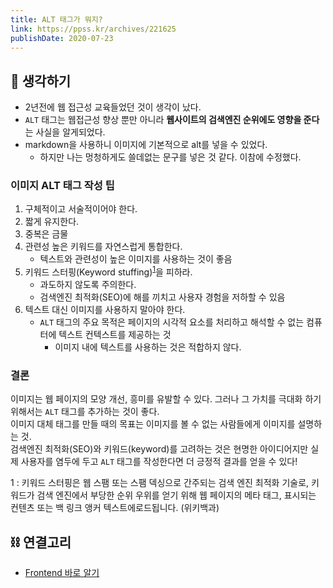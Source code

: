 ```yaml
---
title: ALT 태그가 뭐지? 
link: https://ppss.kr/archives/221625
publishDate: 2020-07-23
---
```

 

## 🤔 생각하기 
- 2년전에 웹 접근성 교육들었던 것이 생각이 났다.  
- `ALT` 태그는 웹접근성 향상 뿐만 아니라 **웹사이트의 검색엔진 순위에도 영향을 준다**는 사실을 알게되었다.   
- markdown을 사용하니 이미지에 기본적으로 alt를 넣을 수 있었다.  
    - 하지만 나는 멍청하게도 쓸데없는 문구를 넣은 것 같다. 이참에 수정했다.  

### 이미지 ALT 태그 작성 팁  
1. 구체적이고 서술적이어야 한다.  
2. 짧게 유지한다.  
3. 중복은 금물 
4. 관련성 높은 키워드를 자연스럽게 통합한다.  
    - 텍스트와 관련성이 높은 이미지를 사용하는 것이 좋음  
5. 키워드 스터핑(Keyword stuffing)<sup>[1](#keyword-stuffing)</sup>을 피하라.  
    - 과도하지 않도록 주의한다.  
    - 검색엔진 최적화(SEO)에 해를 끼치고 사용자 경험을 저하할 수 있음  
6. 텍스트 대신 이미지를 사용하지 말아야 한다.  
    - `ALT` 태그의 주요 목적은 페이지의 시각적 요소를 처리하고 해석할 수 없는 컴퓨터에 텍스트 컨텍스트를 제공하는 것  
        - 이미지 내에 텍스트를 사용하는 것은 적합하지 않다.  

### 결론 
이미지는 웹 페이지의 모양 개선, 흥미를 유발할 수 있다. 그러나 그 가치를 극대화 하기 위해서는 `ALT` 태그를 추가하는 것이 좋다.  
이미지 대체 태그를 만들 때의 목표는 이미지를 볼 수 없는 사람들에게 이미지를 설명하는 것.  
검색엔진 최적화(SEO)와 키워드(keyword)를 고려하는 것은 현명한 아이디어지만 실제 사용자를 염두에 두고 `ALT` 태그를 작성한다면 더 긍정적 결과를 얻을 수 있다! 

<a name="keyword-stuffing">1</a> : 키워드 스터핑은 웹 스팸 또는 스팸 덱싱으로 간주되는 검색 엔진 최적화 기술로, 키워드가 검색 엔진에서 부당한 순위 우위를 얻기 위해 웹 페이지의 메타 태그, 표시되는 컨텐츠 또는 백 링크 앵커 텍스트에로드됩니다. (위키백과)


## ⛓ 연결고리 
- [Frontend 바로 알기](../Dev/know-front-end-right-away)
